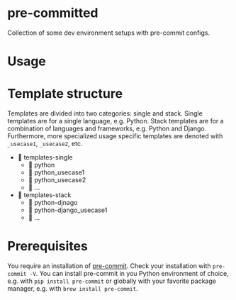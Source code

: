 # pre-committed

Collection of some dev environment setups with pre-commit configs.

# Usage

# Template structure

Templates are divided into two categories: single and stack. Single templates are for a single language, e.g. Python. Stack templates are for a combination of languages and frameworks, e.g. Python and Django. Furthermore, more specialized usage specific templates are denoted with `_usecase1`, `_usecase2`, etc.

- 📁 templates-single
  - 📁 python
  - 📁 python_usecase1
  - 📁 python_usecase2
  - 📁 ...
- 📁 templates-stack
  - 📁 python-djnago
  - 📁 python-django_usecase1
  - 📁 ...


# Prerequisites

You require an installation of [pre-commit](https://pre-commit.com/). Check your installation with `pre-commit -V`. You can install pre-commit in you Python environment of choice, e.g. with `pip install pre-commit` or globally with your favorite package manager, e.g. with `brew install pre-commit`.
